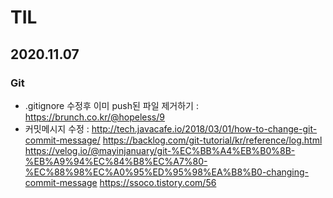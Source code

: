 # TIL

## 2020.11.07

### Git
- .gitignore 수정후 이미 push된 파일 제거하기 : https://brunch.co.kr/@hopeless/9
- 커밋메시지 수정 : http://tech.javacafe.io/2018/03/01/how-to-change-git-commit-message/
https://backlog.com/git-tutorial/kr/reference/log.html
https://velog.io/@mayinjanuary/git-%EC%BB%A4%EB%B0%8B-%EB%A9%94%EC%84%B8%EC%A7%80-%EC%88%98%EC%A0%95%ED%95%98%EA%B8%B0-changing-commit-message
https://ssoco.tistory.com/56